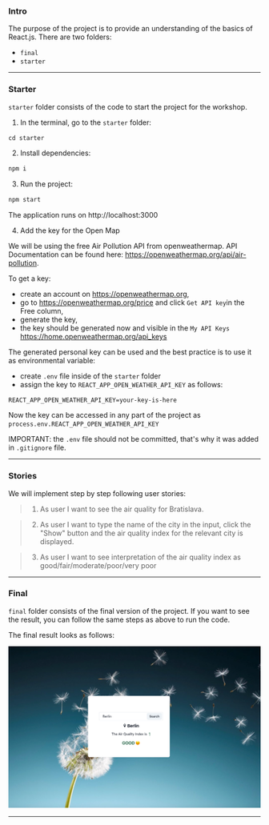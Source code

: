 ### Intro

The purpose of the project is to provide an understanding of the basics of React.js. There are two folders:
- `final`
- `starter`
---
### Starter

`starter` folder consists of the code to start the project for the workshop.
1. In the terminal, go to the `starter` folder:

```s
cd starter
```
2. Install dependencies:
```s
npm i
```
3. Run the project:
```s
npm start
```

The application runs on http://localhost:3000

4. Add the key for the Open Map

We will be using the free Air Pollution API from openweathermap. 
API Documentation can be found here: https://openweathermap.org/api/air-pollution.

To get a key:
- create an account on https://openweathermap.org,
- go to https://openweathermap.org/price and click `Get API key`in the Free column, 
- generate the key,
- the key should be generated now and visible in the `My API Keys` https://home.openweathermap.org/api_keys

The generated personal key can be used and the best practice is to use it as environmental variable:
- create `.env` file inside of the `starter` folder
- assign the key to `REACT_APP_OPEN_WEATHER_API_KEY` as follows:
```
REACT_APP_OPEN_WEATHER_API_KEY=your-key-is-here
```
Now the key can be accessed in any part of the project as `process.env.REACT_APP_OPEN_WEATHER_API_KEY`

IMPORTANT: the `.env` file should not be committed, that's why it was added in `.gitignore` file.

---

### Stories

We will implement step by step following user stories: 

> 1. As user I want to see the air quality for Bratislava.

> 2. As user I want to type the name of the city in the input, click the "Show" button and the air quality index for the relevant city is displayed.

> 3. As user I want to see interpretation of the air quality index as good/fair/moderate/poor/very poor

---
### Final

`final` folder consists of the final version of the project. If you want to see the result, you can follow the same steps as above to run the code.

The final result looks as follows:

![image](final/public/images/final.png)

---



